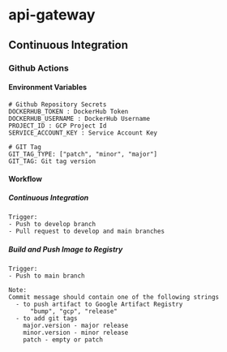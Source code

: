 # api-gateway

## Continuous Integration

### Github Actions
#### Environment Variables

```
# Github Repository Secrets
DOCKERHUB_TOKEN : DockerHub Token
DOCKERHUB_USERNAME : DockerHub Username
PROJECT_ID : GCP Project Id
SERVICE_ACCOUNT_KEY : Service Account Key

# GIT Tag 
GIT_TAG_TYPE: ["patch", "minor", "major"]
GIT_TAG: Git tag version
```

#### Workflow

##### Continuous Integration
```
Trigger: 
- Push to develop branch
- Pull request to develop and main branches
```

##### Build and Push Image to Registry
```
Trigger:
- Push to main branch

Note: 
Commit message should contain one of the following strings 
  - to push artifact to Google Artifact Registry
      "bump", "gcp", "release"
  - to add git tags
    major.version - major release
    minor.version - minor release
    patch - empty or patch
```